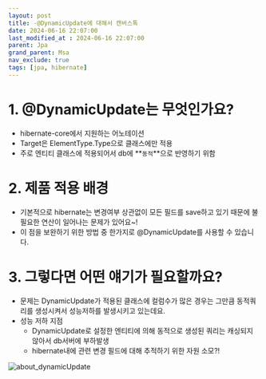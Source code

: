 ```yaml
---
layout: post
title: -@DynamicUpdate에 대해서 캔버스톡
date: 2024-06-16 22:07:00
last_modified_at : 2024-06-16 22:07:00
parent: Jpa
grand_parent: Msa
nav_exclude: true
tags: [jpa, hibernate]
---
```


# 1. @DynamicUpdate는 무엇인가요?

- hibernate-core에서 지원하는 어노테이션
- Target은 ElementType.Type으로 클래스에만 적용
- 주로 엔티티 클래스에 적용되어서 db에 **`동적`**으로 반영하기 위함

# 2. 제품 적용 배경

- 기본적으로 hibernate는 변경여부 상관없이 모든 필드를 save하고 있기 때문에 불필요한 연산이 일어나는 문제가 있어요~!
- 이 점을 보완하기 위한 방법 중 한가지로 @DynamicUpdate를 사용할 수 있습니다.

# 3. 그렇다면 어떤 얘기가 필요할까요?

- 문제는 DynamicUpdate가 적용된 클래스에 컬럼수가 많은 경우는 그만큼 동적쿼리를 생성시켜서 성능저하를 발생시키고 있는데요.
- 성능 저하 지점
    - DynamicUpdate로 설정한 엔티티에 의해 동적으로 생성된 쿼리는 캐싱되지 않아서 db서버에 부하발생
    - hibernate내에 관련 변경 필드에 대해 추적하기 위한 자원 소모?!

![about_dynamicUpdate](../img/about_dynamicUpdate.png)